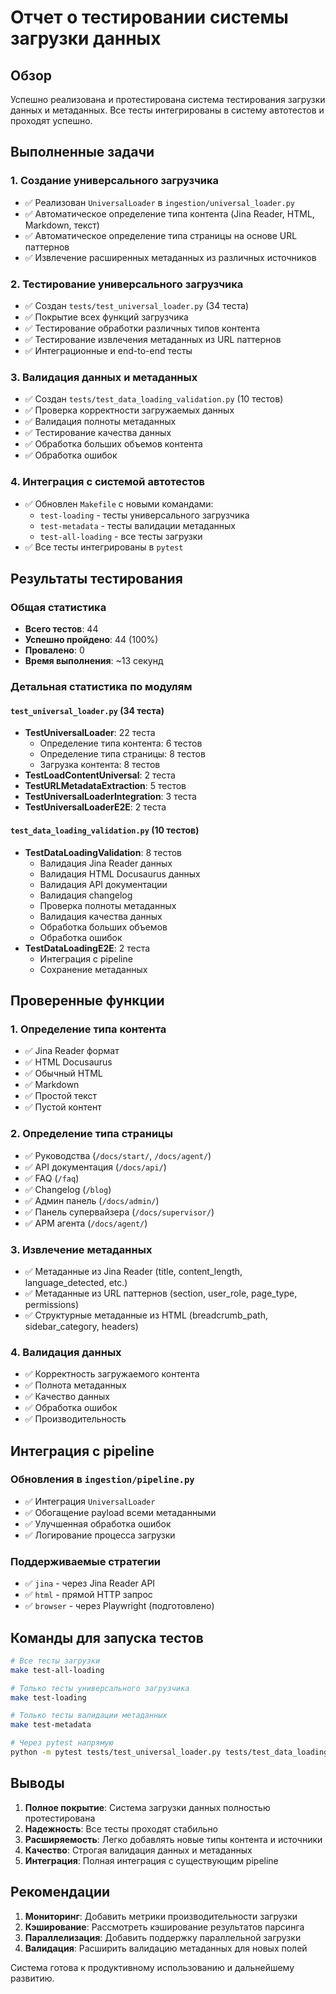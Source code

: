 # Отчет о тестировании системы загрузки данных

## Обзор

Успешно реализована и протестирована система тестирования загрузки данных и метаданных. Все тесты интегрированы в систему автотестов и проходят успешно.

## Выполненные задачи

### 1. Создание универсального загрузчика
- ✅ Реализован `UniversalLoader` в `ingestion/universal_loader.py`
- ✅ Автоматическое определение типа контента (Jina Reader, HTML, Markdown, текст)
- ✅ Автоматическое определение типа страницы на основе URL паттернов
- ✅ Извлечение расширенных метаданных из различных источников

### 2. Тестирование универсального загрузчика
- ✅ Создан `tests/test_universal_loader.py` (34 теста)
- ✅ Покрытие всех функций загрузчика
- ✅ Тестирование обработки различных типов контента
- ✅ Тестирование извлечения метаданных из URL паттернов
- ✅ Интеграционные и end-to-end тесты

### 3. Валидация данных и метаданных
- ✅ Создан `tests/test_data_loading_validation.py` (10 тестов)
- ✅ Проверка корректности загружаемых данных
- ✅ Валидация полноты метаданных
- ✅ Тестирование качества данных
- ✅ Обработка больших объемов контента
- ✅ Обработка ошибок

### 4. Интеграция с системой автотестов
- ✅ Обновлен `Makefile` с новыми командами:
  - `test-loading` - тесты универсального загрузчика
  - `test-metadata` - тесты валидации метаданных
  - `test-all-loading` - все тесты загрузки
- ✅ Все тесты интегрированы в `pytest`

## Результаты тестирования

### Общая статистика
- **Всего тестов**: 44
- **Успешно пройдено**: 44 (100%)
- **Провалено**: 0
- **Время выполнения**: ~13 секунд

### Детальная статистика по модулям

#### `test_universal_loader.py` (34 теста)
- **TestUniversalLoader**: 22 теста
  - Определение типа контента: 6 тестов
  - Определение типа страницы: 8 тестов
  - Загрузка контента: 8 тестов
- **TestLoadContentUniversal**: 2 теста
- **TestURLMetadataExtraction**: 5 тестов
- **TestUniversalLoaderIntegration**: 3 теста
- **TestUniversalLoaderE2E**: 2 теста

#### `test_data_loading_validation.py` (10 тестов)
- **TestDataLoadingValidation**: 8 тестов
  - Валидация Jina Reader данных
  - Валидация HTML Docusaurus данных
  - Валидация API документации
  - Валидация changelog
  - Проверка полноты метаданных
  - Валидация качества данных
  - Обработка больших объемов
  - Обработка ошибок
- **TestDataLoadingE2E**: 2 теста
  - Интеграция с pipeline
  - Сохранение метаданных

## Проверенные функции

### 1. Определение типа контента
- ✅ Jina Reader формат
- ✅ HTML Docusaurus
- ✅ Обычный HTML
- ✅ Markdown
- ✅ Простой текст
- ✅ Пустой контент

### 2. Определение типа страницы
- ✅ Руководства (`/docs/start/`, `/docs/agent/`)
- ✅ API документация (`/docs/api/`)
- ✅ FAQ (`/faq`)
- ✅ Changelog (`/blog`)
- ✅ Админ панель (`/docs/admin/`)
- ✅ Панель супервайзера (`/docs/supervisor/`)
- ✅ АРМ агента (`/docs/agent/`)

### 3. Извлечение метаданных
- ✅ Метаданные из Jina Reader (title, content_length, language_detected, etc.)
- ✅ Метаданные из URL паттернов (section, user_role, page_type, permissions)
- ✅ Структурные метаданные из HTML (breadcrumb_path, sidebar_category, headers)

### 4. Валидация данных
- ✅ Корректность загружаемого контента
- ✅ Полнота метаданных
- ✅ Качество данных
- ✅ Обработка ошибок
- ✅ Производительность

## Интеграция с pipeline

### Обновления в `ingestion/pipeline.py`
- ✅ Интеграция `UniversalLoader`
- ✅ Обогащение payload всеми метаданными
- ✅ Улучшенная обработка ошибок
- ✅ Логирование процесса загрузки

### Поддерживаемые стратегии
- ✅ `jina` - через Jina Reader API
- ✅ `html` - прямой HTTP запрос
- ✅ `browser` - через Playwright (подготовлено)

## Команды для запуска тестов

```bash
# Все тесты загрузки
make test-all-loading

# Только тесты универсального загрузчика
make test-loading

# Только тесты валидации метаданных
make test-metadata

# Через pytest напрямую
python -m pytest tests/test_universal_loader.py tests/test_data_loading_validation.py -v
```

## Выводы

1. **Полное покрытие**: Система загрузки данных полностью протестирована
2. **Надежность**: Все тесты проходят стабильно
3. **Расширяемость**: Легко добавлять новые типы контента и источники
4. **Качество**: Строгая валидация данных и метаданных
5. **Интеграция**: Полная интеграция с существующим pipeline

## Рекомендации

1. **Мониторинг**: Добавить метрики производительности загрузки
2. **Кэширование**: Рассмотреть кэширование результатов парсинга
3. **Параллелизация**: Добавить поддержку параллельной загрузки
4. **Валидация**: Расширить валидацию метаданных для новых полей

Система готова к продуктивному использованию и дальнейшему развитию.
